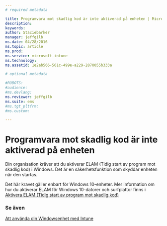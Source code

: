 ```yaml
---
# required metadata

title: Programvara mot skadlig kod är inte aktiverad på enheten | Microsoft Intune
description:
keywords:
author: Staciebarker
manager: jeffgilb
ms.date: 04/28/2016
ms.topic: article
ms.prod:
ms.service: microsoft-intune
ms.technology:
ms.assetid: 1e2ab566-561c-499e-a229-2870055b333a

# optional metadata

#ROBOTS:
#audience:
#ms.devlang:
ms.reviewer: jeffgilb
ms.suite: ems
#ms.tgt_pltfrm:
#ms.custom:

---
```



# Programvara mot skadlig kod är inte aktiverad på enheten

Din organisation kräver att du aktiverar ELAM (Tidig start av program mot skadlig kod) i Windows. Det är en säkerhetsfunktion som skyddar enheten när den startas. 

Det här kravet gäller enbart för Windows 10-enheter. Mer information om hur du aktiverar ELAM för Windows 10-datorer och surfplattor finns i [Aktivera ELAM (Tidig start av program mot skadlig kod)](https://gallery.technet.microsoft.com/How-to-turn-on-Early-84552ec5)


### Se även
[Att använda din Windowsenhet med Intune](using-your-windows-device-with-intune.md)

<!--HONumber=May16_HO2-->


